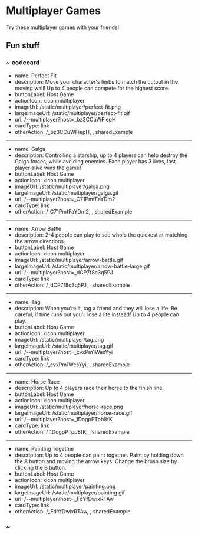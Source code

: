 # Multiplayer Games

Try these multiplayer games with your friends!

## Fun stuff

### ~ codecard
* name: Perfect Fit
* description: Move your character's limbs to match the cutout in the moving wall! Up to 4 people can compete for the highest score.
* buttonLabel: Host Game
* actionIcon: xicon multiplayer
* imageUrl: /static/multiplayer/perfect-fit.png
* largeImageUrl: /static/multiplayer/perfect-fit.gif
* url: /--multiplayer?host=_bz3CCuWFiepH
* cardType: link
* otherAction: /_bz3CCuWFiepH, , sharedExample
---
* name: Galga
* description: Controlling a starship, up to 4 players can help destroy the Galga forces, while avoiding enemies. Each player has 3 lives, last player alive wins the game!
* buttonLabel: Host Game
* actionIcon: xicon multiplayer
* imageUrl: /static/multiplayer/galga.png
* largeImageUrl: /static/multiplayer/galga.gif
* url: /--multiplayer?host=_C71PmfFaYDm2
* cardType: link
* otherAction: /_C71PmfFaYDm2, , sharedExample
---
* name: Arrow Battle
* description: 2-4 people can play to see who's the quickest at matching the arrow directions.
* buttonLabel: Host Game
* actionIcon: xicon multiplayer
* imageUrl: /static/multiplayer/arrow-battle.gif
* largeImageUrl: /static/multiplayer/arrow-battle-large.gif
* url: /--multiplayer?host=_dCP7f8c3q5PJ
* cardType: link
* otherAction: /_dCP7f8c3q5PJ, , sharedExample
---
* name: Tag
* description: When you're it, tag a friend and they will lose a life. Be careful, if time runs out you'll lose a life instead! Up to 4 people can play.
* buttonLabel: Host Game
* actionIcon: xicon multiplayer
* imageUrl: /static/multiplayer/tag.png
* largeImageUrl: /static/multiplayer/tag.gif
* url: /--multiplayer?host=_cvxPm1WesYyi
* cardType: link
* otherAction: /_cvxPm1WesYyi, , sharedExample
---
* name: Horse Race
* description: Up to 4 players race their horse to the finish line.
* buttonLabel: Host Game
* actionIcon: xicon multiplayer
* imageUrl: /static/multiplayer/horse-race.png
* largeImageUrl: /static/multiplayer/horse-race.gif
* url: /--multiplayer?host=_1DogpPTpb8fK
* cardType: link
* otherAction: /_1DogpPTpb8fK, , sharedExample
---
* name: Painting Together
* description: Up to 4 people can paint together. Paint by holding down the A button and moving the arrow keys. Change the brush size by clicking the B button.
* buttonLabel: Host Game
* actionIcon: xicon multiplayer
* imageUrl: /static/multiplayer/painting.png
* largeImageUrl: /static/multiplayer/painting.gif
* url: /--multiplayer?host=_FdYfDwixRTAw
* cardType: link
* otherAction: /_FdYfDwixRTAw, , sharedExample

### ~
